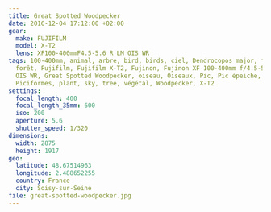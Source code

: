```yaml
---
title: Great Spotted Woodpecker
date: 2016-12-04 17:12:00 +02:00
gear:
  make: FUJIFILM
  model: X-T2
  lens: XF100-400mmF4.5-5.6 R LM OIS WR
tags: 100-400mm, animal, arbre, bird, birds, ciel, Dendrocopos major, feuille,
  forêt, Fujifilm, Fujifilm X-T2, Fujinon, Fujinon XF 100-400mm f/4.5-5.6 R LM
  OIS WR, Great Spotted Woodpecker, oiseau, Oiseaux, Pic, Pic épeiche, Picidés,
  Piciformes, plant, sky, tree, végétal, Woodpecker, X-T2
settings:
  focal_length: 400
  focal_length_35mm: 600
  iso: 200
  aperture: 5.6
  shutter_speed: 1/320
dimensions:
  width: 2875
  height: 1917
geo:
  latitude: 48.67514963
  longitude: 2.488652255
  country: France
  city: Soisy-sur-Seine
file: great-spotted-woodpecker.jpg
---
```



